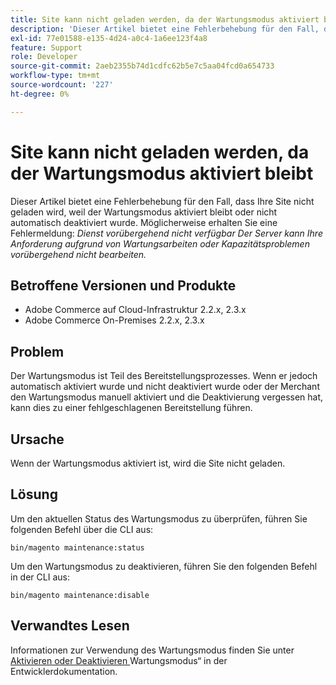 ```yaml
---
title: Site kann nicht geladen werden, da der Wartungsmodus aktiviert bleibt
description: 'Dieser Artikel bietet eine Fehlerbehebung für den Fall, dass Ihre Site nicht geladen wird, weil der Wartungsmodus aktiviert bleibt oder nicht automatisch deaktiviert wurde. Möglicherweise erhalten Sie eine Fehlermeldung: *Der Service ist vorübergehend nicht verfügbar Der Server kann Ihre Anfrage aufgrund von Wartungsarbeiten oder Kapazitätsproblemen vorübergehend nicht bearbeiten.*'
exl-id: 77e01588-e135-4d24-a0c4-1a6ee123f4a8
feature: Support
role: Developer
source-git-commit: 2aeb2355b74d1cdfc62b5e7c5aa04fcd0a654733
workflow-type: tm+mt
source-wordcount: '227'
ht-degree: 0%

---
```


# Site kann nicht geladen werden, da der Wartungsmodus aktiviert bleibt

Dieser Artikel bietet eine Fehlerbehebung für den Fall, dass Ihre Site nicht geladen wird, weil der Wartungsmodus aktiviert bleibt oder nicht automatisch deaktiviert wurde. Möglicherweise erhalten Sie eine Fehlermeldung: *Dienst vorübergehend nicht verfügbar Der Server kann Ihre Anforderung aufgrund von Wartungsarbeiten oder Kapazitätsproblemen vorübergehend nicht bearbeiten.*

## Betroffene Versionen und Produkte

* Adobe Commerce auf Cloud-Infrastruktur 2.2.x, 2.3.x
* Adobe Commerce On-Premises 2.2.x, 2.3.x

## Problem

Der Wartungsmodus ist Teil des Bereitstellungsprozesses. Wenn er jedoch automatisch aktiviert wurde und nicht deaktiviert wurde oder der Merchant den Wartungsmodus manuell aktiviert und die Deaktivierung vergessen hat, kann dies zu einer fehlgeschlagenen Bereitstellung führen.

## Ursache

Wenn der Wartungsmodus aktiviert ist, wird die Site nicht geladen.

## Lösung

Um den aktuellen Status des Wartungsmodus zu überprüfen, führen Sie folgenden Befehl über die CLI aus:

```
bin/magento maintenance:status
```

Um den Wartungsmodus zu deaktivieren, führen Sie den folgenden Befehl in der CLI aus:

```
bin/magento maintenance:disable
```

## Verwandtes Lesen

Informationen zur Verwendung des Wartungsmodus finden Sie unter [Aktivieren oder Deaktivieren ](https://experienceleague.adobe.com/en/docs/commerce-operations/installation-guide/tutorials/maintenance-mode) Wartungsmodus“ in der Entwicklerdokumentation.
